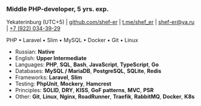 ### Middle PHP-developer, 5 yrs. exp.

Yekaterinburg (UTC+5) | [github.com/shef-er](https://github.com/shef-er) | [t.me/shef_er](https://t.me/shef_er) | [shef-er@ya.ru](mailto:shef-er@ya.ru) | [+7 (922) 034-39-29](tel:+79220343929)  

PHP • Laravel • Slim • MySQL • Docker • Git • Linux

* Russian: **Native**
* English: **Upper Intermediate**
* Languages: **PHP**, **SQL**, **Bash**, **JavaScript**, **TypeScript**, **Go**
* Databases: **MySQL / MariaDB**, **PostgreSQL**, **SQLite**, **Redis**
* Frameworks: **Laravel**, **Slim** 
* Testing: **PhpUnit**, **Mockery**, **Hamcrest**
* Principles: **SOLID**, **DRY**, **KISS**, **GoF patterns**, **MVC**, **PSR**
* Other: **Git**, **Linux**, **Nginx**, **RoadRunner**, **Traefik**, **RabbitMQ**, **Docker**, **K8s**

